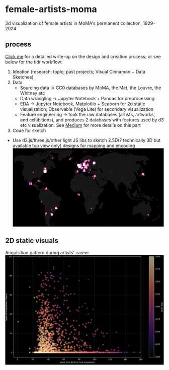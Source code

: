 # female-artists-moma
3d visualization of female artists in MoMA's permanent collection, 1929-2024 

## process 
[Click me](https://medium.com/@susiesyli/process-documentation-poetic-data-final-pro30) for a detailed write-up on the design and creation process; or see below for the tldr workflow: 
1. Ideation (research: topic; past projects; Visual Cinnamon + Data Sketches)
2. Data
   * Sourcing data -> CC0 databases by MoMA, the Met, the Louvre, the Whitney etc
   * Data wrangling -> Jupyter Notebook + Pandas for preprocessing
   * EDA -> Jupyter Notebook, Matplotlib + Seaborn for 2d static visualization; Observable (Vega Lite) for secondary visualization
   * Feature engineering -> took the raw databases (artists, artworks, and exhibitions), and produces 2 databases with features used by d3 etc visualization. See [Medium](https://medium.com/@susiesyli/process-documentation-poetic-data-final-230) for more details on this part
3. Code for sketch
  * Use d3.js/three.js/other light JS libs to sketch 2.5D(? technically 3D but available top view only) designs for mapping and encoding 
![Example: iteration 1, raw data with coordinate encoding + d3 map projectins](https://github.com/susiesyli/female-artists-moma/blob/4e8126ab19dde0965554fed38415835c1e15e6aa/images/map-iteration.gif)


## 2D static visuals 
Acquisition pattern during artists' career 
![fig 1](https://github.com/susiesyli/female-artists-moma/blob/69a685af8824da8b580fd68ad1f786860b8de4cd/images/acquisition-vs-career)
